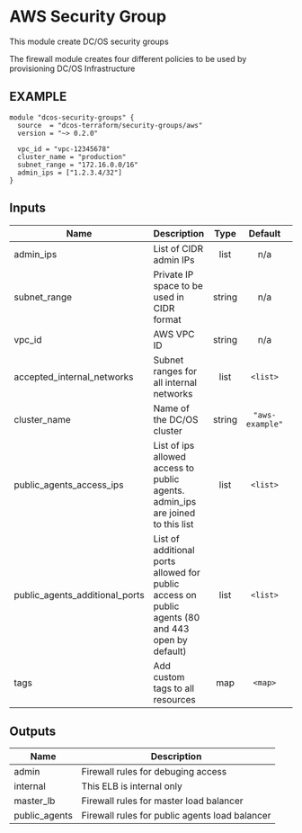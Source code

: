 AWS Security Group
============
This module create DC/OS security groups

The firewall module creates four different policies to be used by provisioning DC/OS Infrastructure

EXAMPLE
-------
```hcl
module "dcos-security-groups" {
  source  = "dcos-terraform/security-groups/aws"
  version = "~> 0.2.0"

  vpc_id = "vpc-12345678"
  cluster_name = "production"
  subnet_range = "172.16.0.0/16"
  admin_ips = ["1.2.3.4/32"]
}
```

## Inputs

| Name | Description | Type | Default | Required |
|------|-------------|:----:|:-----:|:-----:|
| admin\_ips | List of CIDR admin IPs | list | n/a | yes |
| subnet\_range | Private IP space to be used in CIDR format | string | n/a | yes |
| vpc\_id | AWS VPC ID | string | n/a | yes |
| accepted\_internal\_networks | Subnet ranges for all internal networks | list | `<list>` | no |
| cluster\_name | Name of the DC/OS cluster | string | `"aws-example"` | no |
| public\_agents\_access\_ips | List of ips allowed access to public agents. admin_ips are joined to this list | list | `<list>` | no |
| public\_agents\_additional\_ports | List of additional ports allowed for public access on public agents (80 and 443 open by default) | list | `<list>` | no |
| tags | Add custom tags to all resources | map | `<map>` | no |

## Outputs

| Name | Description |
|------|-------------|
| admin | Firewall rules for debuging access |
| internal | This ELB is internal only |
| master\_lb | Firewall rules for master load balancer |
| public\_agents | Firewall rules for public agents load balancer |

